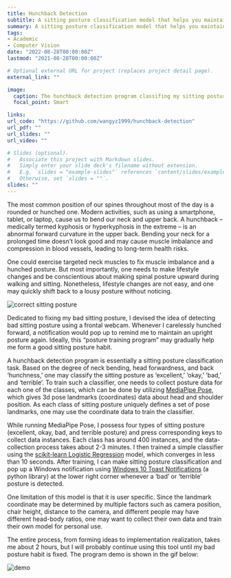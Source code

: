 ```yaml
---
title: Hunchback Detection
subtitle: A sitting posture classification model that helps you maintaining good posture
summary: A sitting posture classification model that helps you maintaining good posture
tags:
- Academic
- Computer Vision
date: "2022-08-28T00:00:00Z"
lastmod: "2021-08-28T00:00:00Z"

# Optional external URL for project (replaces project detail page).
external_link: ""

image:
  caption: The hunchback detection program classifing my sitting posture in realtime
  focal_point: Smart

links:
url_code: "https://github.com/wangyz1999/hunchback-detection"
url_pdf: ""
url_slides: ""
url_video: ""

# Slides (optional).
#   Associate this project with Markdown slides.
#   Simply enter your slide deck's filename without extension.
#   E.g. `slides = "example-slides"` references `content/slides/example-slides.md`.
#   Otherwise, set `slides = ""`.
slides: ""
---
```


The most common position of our spines throughout most of the day is a rounded or hunched one. Modern activities, such as using a smartphone, tablet, or laptop, cause us to bend our neck and upper back. A hunchback – medically termed kyphosis or hyperkyphosis in the extreme – is an abnormal forward curvature in the upper back. Bending your neck for a prolonged time doesn’t look good and may cause muscle imbalance and compression in blood vessels, leading to long-term health risks.

One could exercise targeted neck muscles to fix muscle imbalance and a hunched posture. But most importantly, one needs to make lifestyle changes and be conscientious about making spinal posture upward during walking and sitting. Nonetheless, lifestyle changes are not easy, and one may quickly shift back to a lousy posture without noticing.

![correct sitting posture](https://images.theconversation.com/files/122639/original/image-20160516-26379-1enhc2m.jpg "Correct Sitting Posture")

Dedicated to fixing my bad sitting posture, I devised the idea of detecting bad sitting posture using a frontal webcam. Whenever I carelessly hunched forward, a notification would pop up to remind me to maintain an upright posture again. Ideally, this “posture training program” may gradually help me form a good sitting posture habit.

A hunchback detection program is essentially a sitting posture classification task. Based on the degree of neck bending, head forwardness, and back ‘hunchness,’ one may classify the sitting posture as ‘excellent,’ ‘okay,’ ‘bad,’ and ‘terrible’. To train such a classifier, one needs to collect posture data for each one of the classes, which can be done by utilizing [MediaPipe Pose](https://google.github.io/mediapipe/solutions/pose), which gives 3d pose landmarks (coordinates) data about head and shoulder position. As each class of sitting posture uniquely defines a set of pose landmarks, one may use the coordinate data to train the classifier.

While running MediaPipe Pose, I possess four types of sitting posture (excellent, okay, bad, and terrible posture) and press corresponding keys to collect data instances. Each class has around 400 instances, and the data-collection process takes about 2-3 minutes. I then trained a simple classifier using the [scikit-learn Logistic Regression](https://scikit-learn.org/stable/modules/generated/sklearn.linear_model.LogisticRegression.html) model, which converges in less than 10 seconds. After training, I can make sitting posture classification and pop up a Windows notification using [Windows 10 Toast Notifications](https://github.com/jithurjacob/Windows-10-Toast-Notifications) (a python library) at the lower right corner whenever a ‘bad’ or ‘terrible’ posture is detected.

One limitation of this model is that it is user specific. Since the landmark coordinate may be determined by multiple factors such as camera position, chair height, distance to the camera, and different people may have different head-body ratios, one may want to collect their own data and train their own model for personal use.

The entire process, from forming ideas to implementation realization, takes me about 2 hours, but I will probably continue using this tool until my bad posture habit is fixed. The program demo is shown in the gif below:

![demo](output.gif)